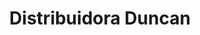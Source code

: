 ---
title: "Distribuidora Duncan"
url: /valencia/distribuidora-duncan/
shop: piezas de automóviles
---